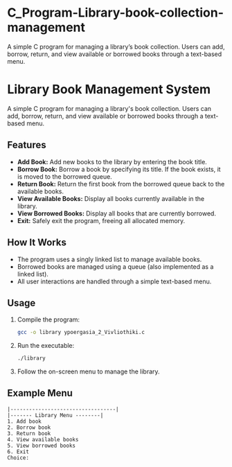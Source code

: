# C_Program-Library-book-collection-management
A simple C program for managing a library’s book collection. Users can add, borrow, return, and view available or borrowed books through a text-based menu.

# Library Book Management System

A simple C program for managing a library's book collection. Users can add, borrow, return, and view available or borrowed books through a text-based menu.

## Features

- **Add Book:** Add new books to the library by entering the book title.
- **Borrow Book:** Borrow a book by specifying its title. If the book exists, it is moved to the borrowed queue.
- **Return Book:** Return the first book from the borrowed queue back to the available books.
- **View Available Books:** Display all books currently available in the library.
- **View Borrowed Books:** Display all books that are currently borrowed.
- **Exit:** Safely exit the program, freeing all allocated memory.

## How It Works

- The program uses a singly linked list to manage available books.
- Borrowed books are managed using a queue (also implemented as a linked list).
- All user interactions are handled through a simple text-based menu.

## Usage

1. Compile the program:
    ```sh
    gcc -o library ypoergasia_2_Vivliothiki.c
    ```

2. Run the executable:
    ```sh
    ./library
    ```

3. Follow the on-screen menu to manage the library.

## Example Menu

```
|----------------------------------|
|------- Library Menu --------|
1. Add book
2. Borrow book
3. Return book
4. View available books
5. View borrowed books
6. Exit
Choice:
```
